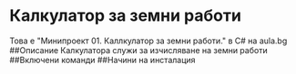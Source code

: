 ﻿# Калкулатор за земни работи
Това е "Минипроект 01. Каллкулатор за земни работи." в C# на aula.bg
##Описание
Калкулатора служи за изчисляване на земни работи
##Включени команди
##Начини на инсталация
